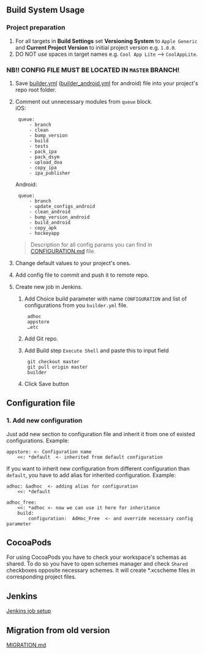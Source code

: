 ## Build System Usage

### Project preparation

1. For all targets in **Build Settings** set **Versioning System** to `Apple Generic` and **Current Project Version** to initial project version e.g. `1.0.0`.
2. DO NOT use spaces in target names e.g. `Cool App Lite` --> `CoolAppLite`.

### NB!! CONFIG FILE MUST BE LOCATED IN `MASTER` BRANCH!

1. Save [builder.yml](https://raw.github.com/dev4dev/bs_modulo/master/builder.yml) ([builder_android.yml](https://raw.github.com/dev4dev/bs_modulo/master/builder_android.yml) for android) file into your project's repo root folder.
2. Comment out unnecessary modules from `queue` block.  
	iOS:
	
		queue:
			- branch
			- clean
			- bump_version
			- build
			- tests
			- pack_ipa
			- pack_dsym
			- upload_doa
			- copy_ipa
			- ipa_publisher

	Android:
	
		queue:
		    - branch
		    - update_configs_android
		    - clean_android
		    - bump_version_android
		    - build_android
		    - copy_apk
		    - hockeyapp
		    
	> Description for all config params you can find in [CONFIGURATION.md](https://github.com/dev4dev/bs_modulo/blob/master/docs/CONFIGURATION.md) file.
3. Change default values to your project's ones.
4. Add config file to commit and push it to remote repo.
5. Create new job in Jenkins.
	1. Add Choice build parameter with name `CONFIGURATION` and list of configurations from you `builder.yml` file.
			
			adhoc
			appstore
			…etc
	2. Add Git repo.
	3. Add Build step `Execute Shell` and paste this to input field
	
			git checkout master
			git pull origin master
			builder
	4. Click Save button

## Configuration file
### 1. Add new configuration

Just add new section to configuration file and inherit it from one of existed configurations. Example:

	appstore: <- Configuration name
		<<: *default  <- inherited from default configuration

If you want to inherit new configuration from different configuration than `default`, you have to add alias for inherited configuration. Example:

	adhoc: &adhoc  <- adding alias for configuration
		<<: *default

	adhoc_free:
		<<: *adhoc <- now we can use it here for inheritance
		build:
			configuration:	AdHoc_Free  <- and override necessary config parameter

## CocoaPods
For using CocoaPods you have to check your workspace's schemas as shared. To do so you have to open schemes manager and check `Shared` checkboxes opposite necessary schemes. It will create *.xcscheme files in corresponding project files.

## Jenkins
[Jenkins job setup](https://github.com/dev4dev/bs_modulo/blob/master/docs/JENKINS.md)

## Migration from old version
[MIGRATION.md](https://github.com/dev4dev/bs_modulo/blob/master/docs/MIGRATION.md)
